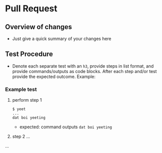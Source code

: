 # Pull Request
## Overview of changes
- Just give a quick summary of your changes here

## Test Procedure
- Denote each separate test with an `h3`, provide steps in list format, and provide commands/outputs as code blocks.  After each step and/or test provide the expected outcome.  Example:

### Example test
1. perform step 1
   ```
   $ yeet
   ...
   dat boi yeeting
   ```
   * expected: command outputs `dat boi yeeting`

2. step 2
   ...

...
